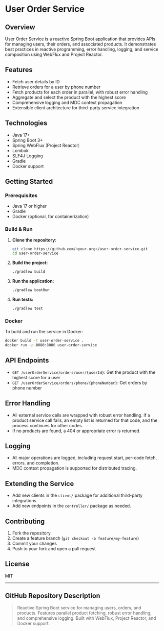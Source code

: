 # User Order Service

## Overview
User Order Service is a reactive Spring Boot application that provides APIs for managing users, their orders, and associated products. It demonstrates best practices in reactive programming, error handling, logging, and service composition using WebFlux and Project Reactor.

## Features
- Fetch user details by ID
- Retrieve orders for a user by phone number
- Fetch products for each order in parallel, with robust error handling
- Aggregate and select the product with the highest score
- Comprehensive logging and MDC context propagation
- Extensible client architecture for third-party service integration

## Technologies
- Java 17+
- Spring Boot 3+
- Spring WebFlux (Project Reactor)
- Lombok
- SLF4J Logging
- Gradle
- Docker support

## Getting Started

### Prerequisites
- Java 17 or higher
- Gradle
- Docker (optional, for containerization)

### Build & Run
1. **Clone the repository:**
   ```bash
   git clone https://github.com/<your-org>/user-order-service.git
   cd user-order-service
   ```
2. **Build the project:**
   ```bash
   ./gradlew build
   ```
3. **Run the application:**
   ```bash
   ./gradlew bootRun
   ```
4. **Run tests:**
   ```bash
   ./gradlew test
   ```

### Docker
To build and run the service in Docker:
```bash
docker build -t user-order-service .
docker run -p 8080:8080 user-order-service
```

## API Endpoints
- `GET /userOrderService/orders/user/{userId}`: Get the product with the highest score for a user
- `GET /userOrderService/orders/phone/{phoneNumber}`: Get orders by phone number

## Error Handling
- All external service calls are wrapped with robust error handling. If a product service call fails, an empty list is returned for that code, and the process continues for other codes.
- If no products are found, a 404 or appropriate error is returned.

## Logging
- All major operations are logged, including request start, per-code fetch, errors, and completion.
- MDC context propagation is supported for distributed tracing.

## Extending the Service
- Add new clients in the `client/` package for additional third-party integrations.
- Add new endpoints in the `controller/` package as needed.

## Contributing
1. Fork the repository
2. Create a feature branch (`git checkout -b feature/my-feature`)
3. Commit your changes
4. Push to your fork and open a pull request

## License
MIT

---

## GitHub Repository Description

> Reactive Spring Boot service for managing users, orders, and products. Features parallel product fetching, robust error handling, and comprehensive logging. Built with WebFlux, Project Reactor, and Docker support.

